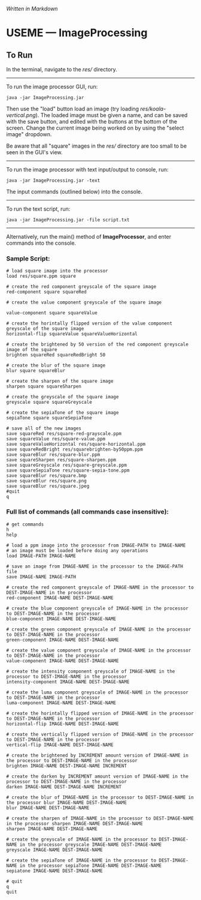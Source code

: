 *Written in Markdown*
# USEME — ImageProcessing

## To Run

In the terminal, navigate to the _res/_ directory. 

---

To run the image processor GUI, run:
```
java -jar ImageProcessing.jar
```
Then use the "load" button load an image
(try loading _res/koala-vertical.png_).
The loaded image must be given a name,
and can be saved with the save button, and
edited with the buttons at the bottom of 
the screen. Change the current image
being worked on by using the "select image"
dropdown.

Be aware that all "square"
images in the _res/_ directory are too small
to be seen in the GUI's view.


---

To run the image processor with 
text input/output to console, run:
```
java -jar ImageProcessing.jar -text
```
The input commands (outlined below)
into the console.

---

To run the text script, run:
```
java -jar ImageProcessing.jar -file script.txt
```

---

Alternatively, run the main() method of **ImageProcessor**, and enter commands into the console.

### Sample Script:
```
# load square image into the processor
load res/square.ppm square

# create the red component greyscale of the square image
red-component square squareRed

# create the value component greyscale of the square image

value-component square squareValue

# create the horintally flipped version of the value component greyscale of the square image
horizontal-flip squareValue squareValueHorizontal

# create the brightened by 50 version of the red component greyscale image of the square
brighten squareRed squareRedBright 50

# create the blur of the square image
blur square squareBlur

# create the sharpen of the square image
sharpen square squareSharpen

# create the greyscale of the square image
greyscale square squareGreyscale

# create the sepiaTone of the square image
sepiaTone square squareSepiaTone

# save all of the new images
save squareRed res/square-red-grayscale.ppm
save squareValue res/square-value.ppm
save squareValueHorizontal res/square-horizontal.ppm
save squareRedBright res/squarebrighten-by50ppm.ppm
save squareBlur res/square-blur.ppm
save squareSharpen res/square-sharpen.ppm
save squareGreyscale res/square-greyscale.ppm
save squareSepiaTone res/square-sepia-tone.ppm
save squareBlur res/square.bmp
save squareBlur res/square.png
save squareBlur res/square.jpeg
#quit
q
```

### Full list of commands (all commands case insensitive):
```
# get commands
h
help

# load a ppm image into the processor from IMAGE-PATH to IMAGE-NAME
# an image must be loaded before doing any operations
load IMAGE-PATH IMAGE-NAME

# save an image from IMAGE-NAME in the processor to the IMAGE-PATH file
save IMAGE-NAME IMAGE-PATH

# create the red component greyscale of IMAGE-NAME in the processor to DEST-IMAGE-NAME in the processor
red-component IMAGE-NAME DEST-IMAGE-NAME

# create the blue component greyscale of IMAGE-NAME in the processor to DEST-IMAGE-NAME in the processor
blue-component IMAGE-NAME DEST-IMAGE-NAME

# create the green component greyscale of IMAGE-NAME in the processor to DEST-IMAGE-NAME in the processor
green-component IMAGE-NAME DEST-IMAGE-NAME

# create the value component greyscale of IMAGE-NAME in the processor to DEST-IMAGE-NAME in the processor
value-component IMAGE-NAME DEST-IMAGE-NAME

# create the intensity component greyscale of IMAGE-NAME in the processor to DEST-IMAGE-NAME in the processor
intensity-component IMAGE-NAME DEST-IMAGE-NAME

# create the luma component greyscale of IMAGE-NAME in the processor to DEST-IMAGE-NAME in the processor
luma-component IMAGE-NAME DEST-IMAGE-NAME

# create the horintally flipped version of IMAGE-NAME in the processor to DEST-IMAGE-NAME in the processor
horizontal-flip IMAGE-NAME DEST-IMAGE-NAME

# create the vertically flipped version of IMAGE-NAME in the processor to DEST-IMAGE-NAME in the processor
vertical-flip IMAGE-NAME DEST-IMAGE-NAME

# create the brightened by INCREMENT amount version of IMAGE-NAME in the processor to DEST-IMAGE-NAME in the processor
brighten IMAGE-NAME DEST-IMAGE-NAME INCREMENT

# create the darken by INCREMENT amount version of IMAGE-NAME in the processor to DEST-IMAGE-NAME in the processor
darken IMAGE-NAME DEST-IMAGE-NAME INCREMENT

# create the blur of IMAGE-NAME in the processor to DEST-IMAGE-NAME in the processor blur IMAGE-NAME DEST-IMAGE-NAME
blur IMAGE-NAME DEST-IMAGE-NAME

# create the sharpen of IMAGE-NAME in the processor to DEST-IMAGE-NAME in the processor sharpen IMAGE-NAME DEST-IMAGE-NAME
sharpen IMAGE-NAME DEST-IMAGE-NAME

# create the greyscale of IMAGE-NAME in the processor to DEST-IMAGE-NAME in the processor greyscale IMAGE-NAME DEST-IMAGE-NAME
greyscale IMAGE-NAME DEST-IMAGE-NAME

# create the sepiaTone of IMAGE-NAME in the processor to DEST-IMAGE-NAME in the processor sepiaTone IMAGE-NAME DEST-IMAGE-NAME
sepiatone IMAGE-NAME DEST-IMAGE-NAME

# quit
q
quit
```
